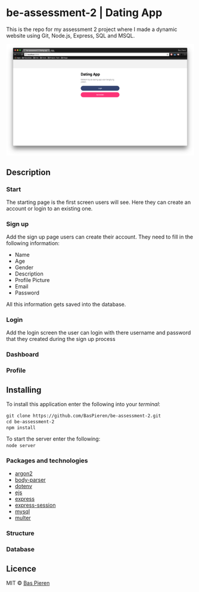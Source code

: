 # be-assessment-2 | Dating App
This is the repo for my assessment 2 project where I made a dynamic website using Git, Node.js, Express, SQL and MSQL.

![Dating App Start Screenshot](images/dating_app_start_screenshot.png)

## Description

### Start
The starting page is the first screen users will see. Here they can create an account or login to an existing one.

### Sign up
Add the sign up page users can create their account. They need to fill in the following information:

* Name
* Age
* Gender
* Description
* Profile Picture
* Email
* Password

All this information gets saved into the database.

### Login
Add the login screen the user can login with there username and password that they created during the sign up process

### Dashboard

### Profile

## Installing
To install this application enter the following into your _terminal_:
```
git clone https://github.com/BasPieren/be-assessment-2.git
cd be-assessment-2
npm install
```

To start the server enter the following:  
`node server`

### Packages and technologies
* [argon2](https://www.npmjs.com/package/argon2)
* [body-parser](https://www.npmjs.com/package/body-parser-json)
* [dotenv](https://www.npmjs.com/package/dotenv)
* [ejs](https://www.npmjs.com/package/ejs)
* [express](https://www.npmjs.com/package/express)
* [express-session](https://www.npmjs.com/package/express-sessions)
* [mysql](https://www.npmjs.com/package/mysql)
* [multer](https://www.npmjs.com/package/multer)

### Structure

### Database

## Licence

MIT © [Bas Pieren](https://github.com/BasPieren)
